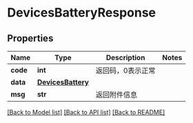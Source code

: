 # DevicesBatteryResponse

## Properties
Name | Type | Description | Notes
------------ | ------------- | ------------- | -------------
**code** | **int** | 返回码，0表示正常 | 
**data** | [**DevicesBattery**](DevicesBattery.md) |  | 
**msg** | **str** | 返回附件信息 | 

[[Back to Model list]](../README.md#documentation-for-models) [[Back to API list]](../README.md#documentation-for-api-endpoints) [[Back to README]](../README.md)


